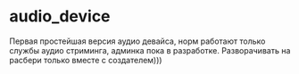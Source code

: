 # audio_device

Первая простейшая версия аудио девайса, норм работают только службы аудио стриминга, админка пока в разработке.
Разворачивать на расбери только вместе с создателем)))
